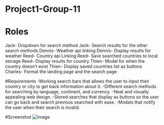 # Project1-Group-11

# Roles
Jack- Dropdown for search method
Jack- Search results for the other search methods
Dennis- Weather api linking
Dennis- Display results for weather
Reed- Country api Linking
Reed- Save searched countries to local storage
Reed- Display results for country
Thien- Modal for when the country doesn’t exist
Thien- Display saved countries list as buttons
Charles- Format the landing page and the search page

#Requirements
-Working search bars that allows the user to input their country or city to get back information about it.
-Different search methods for searching by language, continent, and currency.
-Neat and visually appealing web design.
-Stored searches that display as buttons so the user can go back and search previous searched with ease.
-Modals that notify the user when their search is invalid.

#Screenshot
![image](https://user-images.githubusercontent.com/72560360/231008817-b20077df-6aaa-46ad-9a84-b0d5898394bc.png)
